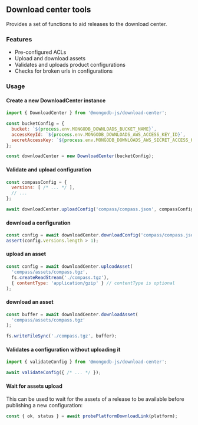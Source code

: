 ## Download center tools

Provides a set of functions to aid releases to the download center.

### Features

- Pre-configured ACLs
- Upload and download assets
- Validates and uploads product configurations
- Checks for broken urls in configurations

### Usage

#### Create a new DownloadCenter instance

``` js
import { DownloadCenter } from '@mongodb-js/download-center';

const bucketConfig = {
  bucket: `${process.env.MONGODB_DOWNLOADS_BUCKET_NAME}`,
  accessKeyId: `${process.env.MONGODB_DOWNLOADS_AWS_ACCESS_KEY_ID}`,
  secretAccessKey: `${process.env.MONGODB_DOWNLOADS_AWS_SECRET_ACCESS_KEY}`
};

const downloadCenter = new DownloadCenter(bucketConfig);
```

#### Validate and upload configuration

``` js
const compassConfig = {
  versions: [ /* ... */ ],
  // ...
};

await downloadCenter.uploadConfig('compass/compass.json', compassConfig);
```

#### download a configuration

``` js
const config = await downloadCenter.downloadConfig('compass/compass.json');
assert(config.versions.length > 1);
```

#### upload an asset

``` js
const config = await downloadCenter.uploadAsset(
  'compass/assets/compass.tgz',
  fs.createReadStream('./compass.tgz'),
  { contentType: 'application/gzip' } // contentType is optional
);
```

#### download an asset

``` js
const buffer = await downloadCenter.downloadAsset(
  'compass/assets/compass.tgz'
);

fs.writeFileSync('./compass.tgz', buffer);
```

#### Validates a configuration without uploading it

``` js
import { validateConfig } from '@mongodb-js/download-center';

await validateConfig({ /* ... */ });
```

#### Wait for assets upload

This can be used to wait for the assets of a release to be available before
publishing a new configuration:

``` js
const { ok, status } = await probePlatformDownloadLink(platform);
```
